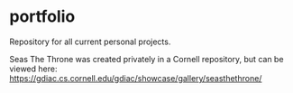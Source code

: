 # portfolio
Repository for all current personal projects.

Seas The Throne was created privately in a Cornell repository, but can be viewed here: https://gdiac.cs.cornell.edu/gdiac/showcase/gallery/seasthethrone/
